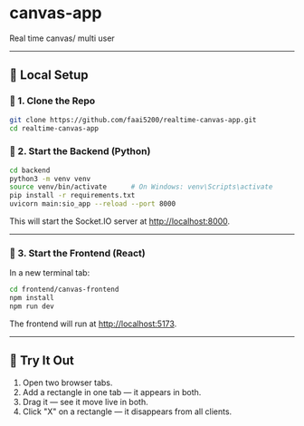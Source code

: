 # canvas-app
Real time canvas/ multi user

---

## 🧪 Local Setup

### 🔹 1. Clone the Repo

```bash
git clone https://github.com/faai5200/realtime-canvas-app.git
cd realtime-canvas-app
```

### 🔹 2. Start the Backend (Python)

```bash
cd backend
python3 -m venv venv
source venv/bin/activate      # On Windows: venv\Scripts\activate
pip install -r requirements.txt
uvicorn main:sio_app --reload --port 8000
```

This will start the Socket.IO server at [http://localhost:8000](http://localhost:8000).

---

### 🔹 3. Start the Frontend (React)

In a new terminal tab:

```bash
cd frontend/canvas-frontend
npm install
npm run dev
```

The frontend will run at [http://localhost:5173](http://localhost:5173).

---

## 🚀 Try It Out

1. Open two browser tabs.
2. Add a rectangle in one tab — it appears in both.
3. Drag it — see it move live in both.
4. Click "X" on a rectangle — it disappears from all clients.
